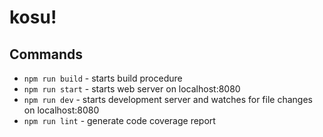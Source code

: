 # kosu!

## Commands

- `npm run build` - starts build procedure
- `npm run start` - starts web server on localhost:8080
- `npm run dev` - starts development server and watches for file changes on localhost:8080
- `npm run lint` - generate code coverage report

